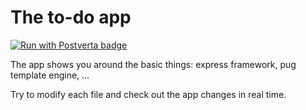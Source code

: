 # The to-do app

[![Run with Postverta badge](http://postverta.io/badge.svg)](http://postverta.io/direct/postverta/expressjs-start)

The app shows you around the basic things: express framework, pug template engine, ...

Try to modify each file and check out the app changes in real time.
